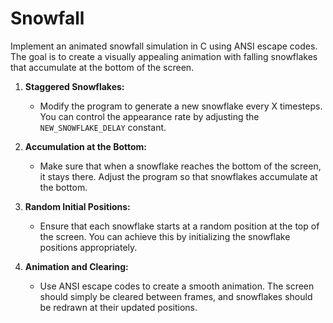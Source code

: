 # Snowfall

Implement an animated snowfall simulation in C using ANSI escape codes. The goal is to create a visually appealing animation with falling snowflakes that accumulate at the bottom of the screen.

1. **Staggered Snowflakes:**
   - Modify the program to generate a new snowflake every X timesteps. You can control the appearance rate by adjusting the `NEW_SNOWFLAKE_DELAY` constant.

2. **Accumulation at the Bottom:**
   - Make sure that when a snowflake reaches the bottom of the screen, it stays there. Adjust the program so that snowflakes accumulate at the bottom.

3. **Random Initial Positions:**
   - Ensure that each snowflake starts at a random position at the top of the screen. You can achieve this by initializing the snowflake positions appropriately.

4. **Animation and Clearing:**
   - Use ANSI escape codes to create a smooth animation. The screen should simply be cleared between frames, and snowflakes should be redrawn at their updated positions.
